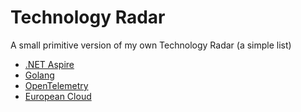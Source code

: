 # Technology Radar

A small primitive version of my own Technology Radar (a simple list)

- [.NET Aspire](https://learn.microsoft.com/en-us/dotnet/aspire/get-started/aspire-overview)
- [Golang](https://go.dev/learn/)
- [OpenTelemetry](https://opentelemetry.io/docs/languages/dotnet/)
- [European Cloud](https://www.stackit.de/en/)